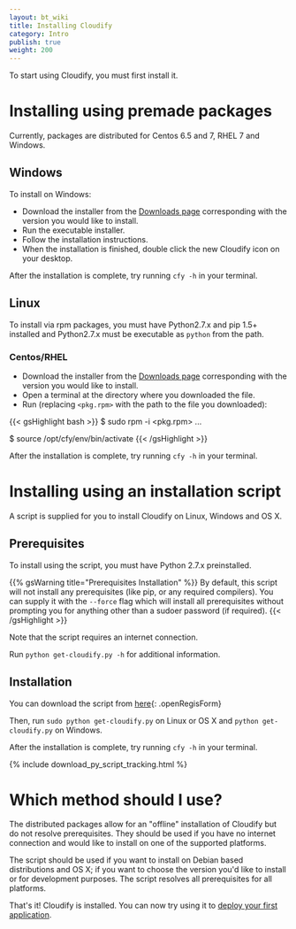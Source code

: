 ```yaml
---
layout: bt_wiki
title: Installing Cloudify
category: Intro
publish: true
weight: 200
---
```


To start using Cloudify, you must first install it.


# Installing using premade packages

Currently, packages are distributed for Centos 6.5 and 7, RHEL 7 and Windows.

## Windows

To install on Windows:

* Download the installer from the [Downloads page](http://getcloudify.org/downloads/get_cloudify_3x.html) corresponding with the version you would like to install.
* Run the executable installer.
* Follow the installation instructions.
* When the installation is finished, double click the new Cloudify icon on your desktop.

After the installation is complete, try running `cfy -h` in your terminal.


## Linux

To install via rpm packages, you must have Python2.7.x and pip 1.5+ installed and Python2.7.x must be executable as `python` from the path.

### Centos/RHEL

* Download the installer from the [Downloads page](http://getcloudify.org/downloads/get_cloudify_3x.html) corresponding with the version you would like to install.
* Open a terminal at the directory where you downloaded the file.
* Run (replacing `<pkg.rpm>` with the path to the file you downloaded):

{{< gsHighlight  bash  >}}
$ sudo rpm -i <pkg.rpm>
...

$ source /opt/cfy/env/bin/activate
{{< /gsHighlight >}}

After the installation is complete, try running `cfy -h` in your terminal.


# Installing using an installation script

A script is supplied for you to install Cloudify on Linux, Windows and OS X.

## Prerequisites

To install using the script, you must have Python 2.7.x preinstalled.

{{% gsWarning title="Prerequisites Installation" %}}
By default, this script will not install any prerequisites (like pip, or any required compilers). You can supply it with the `--force` flag which will install all prerequisites without prompting you for anything other than a sudoer password (if required).
{{< /gsHighlight >}}

Note that the script requires an internet connection.

Run `python get-cloudify.py -h` for additional information.


## Installation

You can download the script from [here](#){: .openRegisForm}

Then, run `sudo python get-cloudify.py` on Linux or OS X and `python get-cloudify.py` on Windows.

After the installation is complete, try running `cfy -h` in your terminal.

{% include  download_py_script_tracking.html %}


# Which method should I use?

The distributed packages allow for an "offline" installation of Cloudify but do not resolve prerequisites. They should be used if you have no internet connection and would like to install on one of the supported platforms.

The script should be used if you want to install on Debian based distributions and OS X; if you want to choose the version you'd like to install or for development purposes. The script resolves all prerequisites for all platforms.


That's it! Cloudify is installed. You can now try using it to [deploy your first application](intro-getting-started.html).